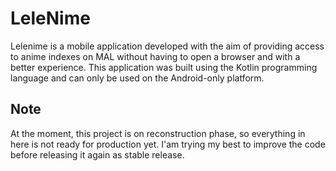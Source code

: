 # LeleNime 

Lelenime is a mobile application developed with the aim of providing access to anime indexes on MAL without having to open a browser and with a better experience. This application was built using the Kotlin programming language and can only be used on the Android-only platform.

## Note
At the moment, this project is on reconstruction phase, so everything in here is not ready for production yet. I'am trying my best to improve the code before releasing it again as stable release.
